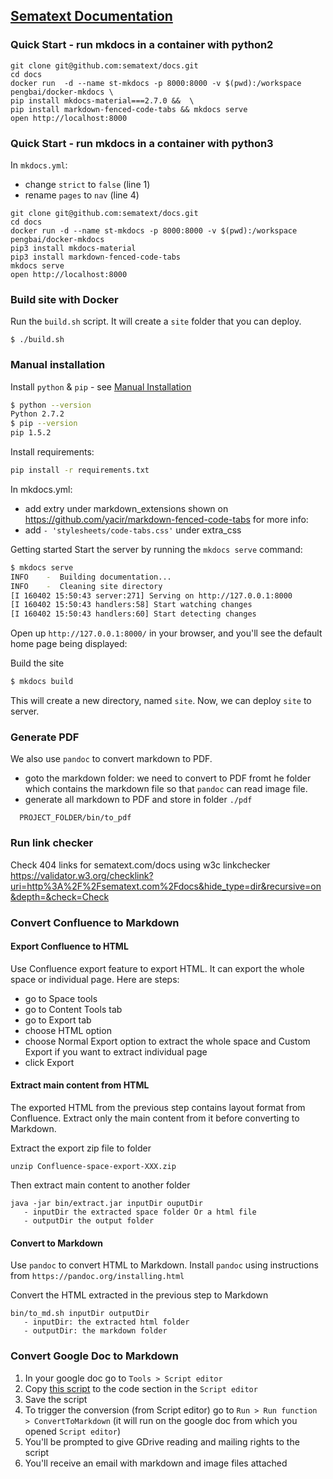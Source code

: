 ## [Sematext Documentation](https://sematext.com/docs)

### Quick Start - run mkdocs in a container with python2

```
git clone git@github.com:sematext/docs.git
cd docs
docker run  -d --name st-mkdocs -p 8000:8000 -v $(pwd):/workspace pengbai/docker-mkdocs \
pip install mkdocs-material===2.7.0 &&  \
pip install markdown-fenced-code-tabs && mkdocs serve 
open http://localhost:8000
```

### Quick Start - run mkdocs in a container with python3

In `mkdocs.yml`:
* change `strict` to `false` (line 1)
* rename `pages` to `nav` (line 4)

```
git clone git@github.com:sematext/docs.git
cd docs
docker run -d --name st-mkdocs -p 8000:8000 -v $(pwd):/workspace pengbai/docker-mkdocs
pip3 install mkdocs-material
pip3 install markdown-fenced-code-tabs
mkdocs serve
open http://localhost:8000
```

### Build site with Docker
Run the `build.sh` script. It will create a `site` folder that you can deploy.
```
$ ./build.sh
```

### Manual installation  
Install `python` & `pip` - see [Manual Installation](http://www.mkdocs.org/#manual-installation)

``` sh
$ python --version
Python 2.7.2
$ pip --version
pip 1.5.2
```

Install requirements:

```sh
pip install -r requirements.txt
```

In mkdocs.yml:
- add extry under markdown_extensions shown on https://github.com/yacir/markdown-fenced-code-tabs for more info:
- add ```- 'stylesheets/code-tabs.css'``` under extra_css

Getting started
Start the server by running the `mkdocs serve` command:

```sh
$ mkdocs serve
INFO    -  Building documentation...
INFO    -  Cleaning site directory
[I 160402 15:50:43 server:271] Serving on http://127.0.0.1:8000
[I 160402 15:50:43 handlers:58] Start watching changes
[I 160402 15:50:43 handlers:60] Start detecting changes
```

Open up `http://127.0.0.1:8000/` in your browser, and you'll see the default home page being displayed:

Build the site

```sh
$ mkdocs build
```

This will create a new directory, named `site`. Now, we can deploy `site` to server.


### Generate PDF

We also use `pandoc` to convert markdown to PDF.

* goto the markdown folder: we need to convert to PDF fromt he folder which contains the markdown file so that `pandoc` can read image file.
* generate all markdown to PDF and store in folder `./pdf`

```
  PROJECT_FOLDER/bin/to_pdf 
```

### Run link checker

Check 404 links for sematext.com/docs using w3c linkchecker
https://validator.w3.org/checklink?uri=http%3A%2F%2Fsematext.com%2Fdocs&hide_type=dir&recursive=on&depth=&check=Check



### Convert Confluence to Markdown

#### Export Confluence to HTML
Use Confluence export feature to export HTML.  It can export the whole space or individual page. Here are steps:

* go to Space tools
* go to Content Tools tab
* go to Export tab
* choose HTML option
* choose Normal Export option to extract the whole space and Custom Export if you want to extract individual page
* click Export

#### Extract main content from HTML

The exported HTML from the previous step contains layout format from Confluence.  Extract only the main content from it before converting to Markdown.

Extract the export zip file to folder

```
unzip Confluence-space-export-XXX.zip
```

Then extract main content to another folder

```
java -jar bin/extract.jar inputDir ouputDir
   - inputDir the extracted space folder Or a html file
   - outputDir the output folder
```

#### Convert to Markdown

Use `pandoc` to convert HTML to Markdown. Install `pandoc` using instructions from
`https://pandoc.org/installing.html`

Convert the HTML extracted in the previous step to Markdown

```
bin/to_md.sh inputDir outputDir
   - inputDir: the extracted html folder
   - outputDir: the markdown folder
```

### Convert Google Doc to Markdown
1. In your google doc go to `Tools > Script editor`
1. Copy [this script](https://github.com/mangini/gdocs2md/blob/master/converttomarkdown.gapps) to the code section in the `Script editor`
1. Save the script
1. To trigger the conversion (from Script editor) go to `Run > Run function > ConvertToMarkdown` (it will run on the google doc from which you opened `Script editor`)
1. You'll be prompted to give GDrive reading and mailing rights to the script
1. You'll receive an email with markdown and image files attached
